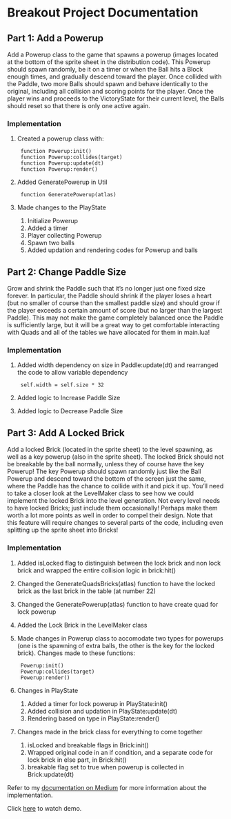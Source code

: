 # Breakout Project Documentation

## Part 1: Add a Powerup
Add a Powerup class to the game that spawns a powerup (images located at the bottom of the sprite sheet in the distribution code). This Powerup should spawn randomly, be it on a timer or when the Ball hits a Block enough times, and gradually descend toward the player. Once collided with the Paddle, two more Balls should spawn and behave identically to the original, including all collision and scoring points for the player. Once the player wins and proceeds to the VictoryState for their current level, the Balls should reset so that there is only one active again.

### Implementation
1. Created a powerup class with:

        function Powerup:init()
        function Powerup:collides(target)        
        function Powerup:update(dt)        
        function Powerup:render()

2. Added GeneratePowerup in Util

        function GeneratePowerup(atlas)

3. Made changes to the PlayState
    
    1. Initialize Powerup
    2. Added a timer
    3. Player collecting Powerup
    4. Spawn two balls
    5. Added updation and rendering codes for Powerup and balls


## Part 2: Change Paddle Size
Grow and shrink the Paddle such that it’s no longer just one fixed size forever. In particular, the Paddle should shrink if the player loses a heart (but no smaller of course than the smallest paddle size) and should grow if the player exceeds a certain amount of score (but no larger than the largest Paddle). This may not make the game completely balanced once the Paddle is sufficiently large, but it will be a great way to get comfortable interacting with Quads and all of the tables we have allocated for them in main.lua!

### Implementation

1. Added width dependency on size in Paddle:update(dt) and rearranged the code to allow variable dependency

        self.width = self.size * 32

2. Added logic to Increase Paddle Size
3. Added logic to Decrease Paddle Size

## Part 3: Add A Locked Brick
Add a locked Brick (located in the sprite sheet) to the level spawning, as well as a key powerup (also in the sprite sheet). The locked Brick should not be breakable by the ball normally, unless they of course have the key Powerup! The key Powerup should spawn randomly just like the Ball Powerup and descend toward the bottom of the screen just the same, where the Paddle has the chance to collide with it and pick it up. You’ll need to take a closer look at the LevelMaker class to see how we could implement the locked Brick into the level generation. Not every level needs to have locked Bricks; just include them occasionally! Perhaps make them worth a lot more points as well in order to compel their design. Note that this feature will require changes to several parts of the code, including even splitting up the sprite sheet into Bricks!

### Implementation

1. Added isLocked flag to distinguish between the lock brick and non lock brick and wrapped the entire collision logic in brick:hit()
2. Changed the GenerateQuadsBricks(atlas) function to have the locked brick as the last brick in the table (at number 22)
3. Changed the GeneratePowerup(atlas) function to have create quad for lock powerup
4. Added the Lock Brick in the LevelMaker class
5. Made changes in Powerup class to accomodate two types for powerups (one is the spawning of extra balls, the other is the key for the locked brick). Changes made to these functions:
        
        Powerup:init()
        Powerup:collides(target)
        Powerup:render()

6. Changes in PlayState
    1. Added a timer for lock powerup in PlayState:init()
    2. Added collision and updation in PlayState:update(dt)
    3. Rendering based on type in PlayState:render()

7. Changes made in the brick class for everything to come together
    1. isLocked and breakable flags in Brick:init()
    2. Wrapped original code in an if condition, and a separate code for lock brick in else part, in Brick:hit()
    3. breakable flag set to true when powerup is collected in Brick:update(dt)


Refer to my [documentation on Medium](https://ayzah-gardezi.medium.com/gd50s-breakout-project-documentation-my-implementation-0618ee3f3675) for more information about the implementation.

Click [here](https://youtu.be/R0H3F40hOhM) to watch demo.
